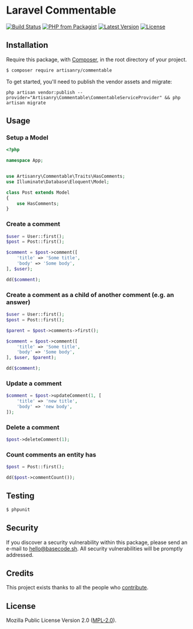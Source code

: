# Laravel Commentable

[![Build Status](https://img.shields.io/travis/artisanry/Commentable/master.svg?style=flat-square)](https://travis-ci.org/artisanry/Commentable)
[![PHP from Packagist](https://img.shields.io/packagist/php-v/artisanry/commentable.svg?style=flat-square)]()
[![Latest Version](https://img.shields.io/github/release/artisanry/Commentable.svg?style=flat-square)](https://github.com/artisanry/Commentable/releases)
[![License](https://img.shields.io/packagist/l/artisanry/Commentable.svg?style=flat-square)](https://packagist.org/packages/artisanry/Commentable)

## Installation

Require this package, with [Composer](https://getcomposer.org/), in the root directory of your project.

``` bash
$ composer require artisanry/commentable
```

To get started, you'll need to publish the vendor assets and migrate:

```
php artisan vendor:publish --provider="Artisanry\Commentable\CommentableServiceProvider" && php artisan migrate
```

## Usage


### Setup a Model
``` php
<?php

namespace App;


use Artisanry\Commentable\Traits\HasComments;
use Illuminate\Database\Eloquent\Model;

class Post extends Model
{
    use HasComments;
}
```

### Create a comment
``` php
$user = User::first();
$post = Post::first();

$comment = $post->comment([
    'title' => 'Some title',
    'body' => 'Some body',
], $user);

dd($comment);
```

### Create a comment as a child of another comment (e.g. an answer)
``` php
$user = User::first();
$post = Post::first();

$parent = $post->comments->first();

$comment = $post->comment([
    'title' => 'Some title',
    'body' => 'Some body',
], $user, $parent);

dd($comment);
```

### Update a comment
``` php
$comment = $post->updateComment(1, [
    'title' => 'new title',
    'body' => 'new body',
]);
```

### Delete a comment
``` php
$post->deleteComment(1);
```

### Count comments an entity has
``` php
$post = Post::first();

dd($post->commentCount());
```

## Testing

``` bash
$ phpunit
```

## Security

If you discover a security vulnerability within this package, please send an e-mail to hello@basecode.sh. All security vulnerabilities will be promptly addressed.

## Credits

This project exists thanks to all the people who [contribute](../../contributors).

## License

Mozilla Public License Version 2.0 ([MPL-2.0](./LICENSE)).
